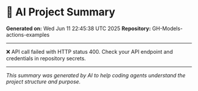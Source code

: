 # 🤖 AI Project Summary

**Generated on:** Wed Jun 11 22:45:38 UTC 2025
**Repository:** GH-Models-actions-examples

---

❌ API call failed with HTTP status 400. Check your API endpoint and credentials in repository secrets.

---

*This summary was generated by AI to help coding agents understand the project structure and purpose.*
